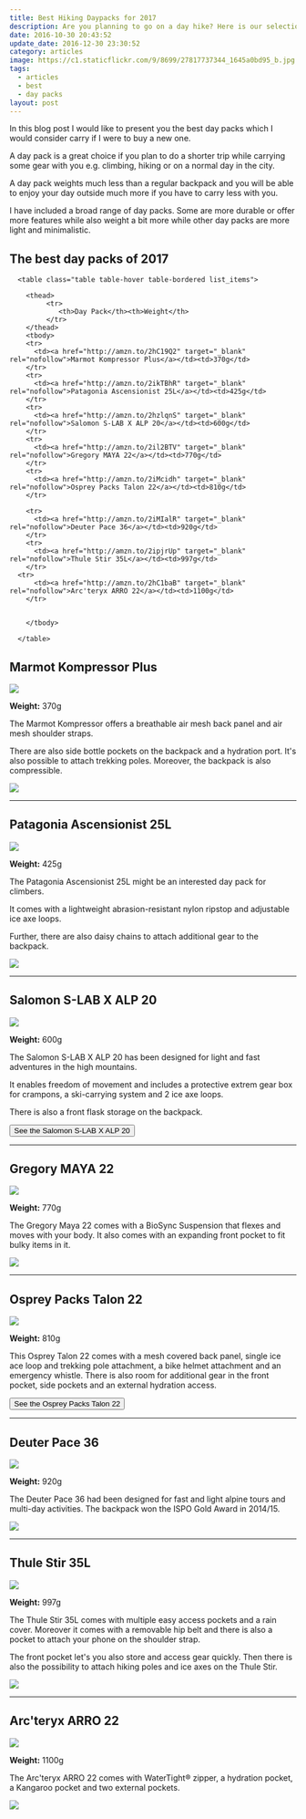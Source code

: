 ```yaml
---
title: Best Hiking Daypacks for 2017
description: Are you planning to go on a day hike? Here is our selection of the best lightweight daypacks for 2017
date: 2016-10-30 20:43:52
update_date: 2016-12-30 23:30:52
category: articles
image: https://c1.staticflickr.com/9/8699/27817737344_1645a0bd95_b.jpg
tags:
  - articles
  - best
  - day packs
layout: post
---
```

In this blog post I would like to present you the best day packs which I would consider carry if I were to buy a new one.

A day pack is a great choice if you plan to do a shorter trip while carrying some gear with you e.g. climbing, hiking or on a normal day in the city.

A day pack weights much less than a regular backpack and you will be able to enjoy your day outside much more if you have to carry less with you.

I have included a broad range of day packs. Some are more durable or offer more features while also weight a bit more while other day packs are more light and minimalistic.

<amp-img src="https://c1.staticflickr.com/9/8699/27817737344_1645a0bd95_b.jpg" width="1024" height="684" alt="Best Day Packs 2017"></amp-img>

## The best day packs of 2017

<div class="table-responsive">

      <table class="table table-hover table-bordered list_items">

        <thead>
             <tr>
                <th>Day Pack</th><th>Weight</th>
             </tr>
        </thead>
        <tbody>
        <tr>
          <td><a href="http://amzn.to/2hC19Q2" target="_blank" rel="nofollow">Marmot Kompressor Plus</a></td><td>370g</td>
        </tr>
        <tr>
          <td><a href="http://amzn.to/2ikTBhR" target="_blank" rel="nofollow">Patagonia Ascensionist 25L</a></td><td>425g</td>
        </tr>
        <tr>
          <td><a href="http://amzn.to/2hzlqnS" target="_blank" rel="nofollow">Salomon S-LAB X ALP 20</a></td><td>600g</td>
        </tr>
        <tr>
          <td><a href="http://amzn.to/2il2BTV" target="_blank" rel="nofollow">Gregory MAYA 22</a></td><td>770g</td>
        </tr>
        <tr>
          <td><a href="http://amzn.to/2iMcidh" target="_blank" rel="nofollow">Osprey Packs Talon 22</a></td><td>810g</td>
        </tr>

        <tr>
          <td><a href="http://amzn.to/2iMIalR" target="_blank" rel="nofollow">Deuter Pace 36</a></td><td>920g</td>
        </tr>
        <tr>
          <td><a href="http://amzn.to/2ipjrUp" target="_blank" rel="nofollow">Thule Stir 35L</a></td><td>997g</td>
        </tr>
      <tr>
          <td><a href="http://amzn.to/2hC1baB" target="_blank" rel="nofollow">Arc'teryx ARRO 22</a></td><td>1100g</td>
        </tr>


        </tbody>

      </table>
</div>

## Marmot Kompressor Plus


<a ref="nofollow" target="_blank"  href="https://www.amazon.com/gp/product/B00WMOK43K/ref=as_li_tl?ie=UTF8&camp=1789&creative=9325&creativeASIN=B00WMOK43K&linkCode=as2&tag=hikeve-20&linkId=c6862768bf226a57731b94c8d65c1fe5"><img border="0" src="//ws-na.amazon-adsystem.com/widgets/q?_encoding=UTF8&MarketPlace=US&ASIN=B00WMOK43K&ServiceVersion=20070822&ID=AsinImage&WS=1&Format=_SL250_&tag=hikeve-20" ></a><img src="//ir-na.amazon-adsystem.com/e/ir?t=hikeve-20&l=am2&o=1&a=B00WMOK43K" width="1" height="1" border="0" alt="Marmot Kompressor Plus" style="border:none !important; margin:0px !important;" />

**Weight:** 370g

The Marmot Kompressor offers a breathable air mesh back panel and air mesh shoulder straps.

There are also side bottle pockets on the backpack and a hydration port. It's also possible to attach trekking poles. Moreover, the backpack is also compressible.

<a href="http://amzn.to/2hC19Q2" target="_blank" rel="nofollow"><img src="http://www.hikeventures.com/buy.gif"></a>

<hr>

## Patagonia Ascensionist 25L

<a rel="nofollow" target="_blank"  href="https://www.amazon.com/gp/product/B00KB63PBE/ref=as_li_tl?ie=UTF8&camp=1789&creative=9325&creativeASIN=B00KB63PBE&linkCode=as2&tag=hikeve-20&linkId=a4b235d32a2cdaf76a67c153a97eb1aa"><img border="0" src="//ws-na.amazon-adsystem.com/widgets/q?_encoding=UTF8&MarketPlace=US&ASIN=B00KB63PBE&ServiceVersion=20070822&ID=AsinImage&WS=1&Format=_SL250_&tag=hikeve-20" ></a><img src="//ir-na.amazon-adsystem.com/e/ir?t=hikeve-20&l=am2&o=1&a=B00KB63PBE" width="1" height="1" border="0" alt="Patagonia Ascensionist 25L" style="border:none !important; margin:0px !important;" />

**Weight:** 425g

The Patagonia Ascensionist 25L might be an interested day pack for climbers.

It comes with a lightweight abrasion-resistant nylon ripstop and adjustable ice axe loops.

Further, there are also daisy chains to attach additional gear to the backpack.

<a href="http://amzn.to/2ikTBhR" target="_blank" rel="nofollow"><img src="http://www.hikeventures.com/buy.gif"></a>

<hr>

## Salomon S-LAB X ALP 20

<a rel="nofollow" target="_blank"  href="https://www.amazon.com/gp/product/B00LCAZH8C/ref=as_li_tl?ie=UTF8&camp=1789&creative=9325&creativeASIN=B00LCAZH8C&linkCode=as2&tag=hikeve-20&linkId=e62bf6d8baba087cceb3066c8ac38c71"><img border="0" src="//ws-na.amazon-adsystem.com/widgets/q?_encoding=UTF8&MarketPlace=US&ASIN=B00LCAZH8C&ServiceVersion=20070822&ID=AsinImage&WS=1&Format=_SL250_&tag=hikeve-20" ></a><img src="//ir-na.amazon-adsystem.com/e/ir?t=hikeve-20&l=am2&o=1&a=B00LCAZH8C" width="1" height="1" border="0" alt="Salomon S-LAB X ALP 20" style="border:none !important; margin:0px !important;" />

**Weight:** 600g

The Salomon S-LAB X ALP 20 has been designed for light and fast adventures in the high mountains.

It enables freedom of movement and includes a protective extrem gear box for crampons, a ski-carrying system and 2 ice axe loops.

There is also a front flask storage on the backpack.

<a href="http://amzn.to/2hzlqnS" target="_blank" rel="nofollow"><button type="button" class="btn btn-danger">See the Salomon S-LAB X ALP 20</button></a>

<hr>

## Gregory MAYA 22

<a rel="nofollow" target="_blank"  href="https://www.amazon.com/gp/product/B00HWWGGZM/ref=as_li_tl?ie=UTF8&camp=1789&creative=9325&creativeASIN=B00HWWGGZM&linkCode=as2&tag=hikeve-20&linkId=21b070c61dcb14d0ff90367d337ffff9"><img border="0" src="//ws-na.amazon-adsystem.com/widgets/q?_encoding=UTF8&MarketPlace=US&ASIN=B00HWWGGZM&ServiceVersion=20070822&ID=AsinImage&WS=1&Format=_SL250_&tag=hikeve-20" ></a><img src="//ir-na.amazon-adsystem.com/e/ir?t=hikeve-20&l=am2&o=1&a=B00HWWGGZM" width="1" height="1" border="0" alt="Gregory MAYA 22" style="border:none !important; margin:0px !important;" />

**Weight:** 770g

The Gregory Maya 22 comes with a BioSync Suspension that flexes and moves with your body. It also comes with an expanding front pocket to fit bulky items in it.

<a href="http://amzn.to/2il2BTV" target="_blank" rel="nofollow"><img src="http://www.hikeventures.com/buy.gif"></a>

<hr>

## Osprey Packs Talon 22

<a target="_blank"  href="https://www.amazon.com/gp/product/B00E0LGIOM/ref=as_li_tl?ie=UTF8&camp=1789&creative=9325&creativeASIN=B00E0LGIOM&linkCode=as2&tag=hikeve-20&linkId=82a7b6c5b252383f16206258e102cc51"><img border="0" src="//ws-na.amazon-adsystem.com/widgets/q?_encoding=UTF8&MarketPlace=US&ASIN=B00E0LGIOM&ServiceVersion=20070822&ID=AsinImage&WS=1&Format=_SL250_&tag=hikeve-20" ></a><img src="//ir-na.amazon-adsystem.com/e/ir?t=hikeve-20&l=am2&o=1&a=B00E0LGIOM" width="1" height="1" border="0" alt="Osprey Talon 22" style="border:none !important; margin:0px !important;" />

**Weight:** 810g

This Osprey Talon 22 comes with a mesh covered back panel, single ice ace loop and trekking pole attachment, a bike helmet attachment and an emergency whistle. There is also room for additional gear in the front pocket, side pockets and an external hydration access.

<a href="http://amzn.to/2iMcidh" target="_blank" rel="nofollow"><button type="button" class="btn btn-danger">See the Osprey Packs Talon 22</button></a>

<hr>

## Deuter Pace 36

<a target="_blank"  href="https://www.amazon.com/gp/product/B00N50DNKG/ref=as_li_tl?ie=UTF8&camp=1789&creative=9325&creativeASIN=B00N50DNKG&linkCode=as2&tag=hikeve-20&linkId=3484f18c5a49face10e8dd4845b5e767"><img border="0" src="//ws-na.amazon-adsystem.com/widgets/q?_encoding=UTF8&MarketPlace=US&ASIN=B00N50DNKG&ServiceVersion=20070822&ID=AsinImage&WS=1&Format=_SL250_&tag=hikeve-20" ></a><img src="//ir-na.amazon-adsystem.com/e/ir?t=hikeve-20&l=am2&o=1&a=B00N50DNKG" width="1" height="1" border="0" alt="Deuter Pace 36" style="border:none !important; margin:0px !important;" />

**Weight:** 920g

The Deuter Pace 36 had been designed for fast and light alpine tours and multi-day activities. The backpack won the ISPO Gold Award in 2014/15.

<a href="http://amzn.to/2iMIalR" target="_blank" rel="nofollow"><img src="http://www.hikeventures.com/buy.gif"></a>

<hr>

## Thule Stir 35L

<a target="_blank"  href="https://www.amazon.com/gp/product/B01AC7KA4Q/ref=as_li_tl?ie=UTF8&camp=1789&creative=9325&creativeASIN=B01AC7KA4Q&linkCode=as2&tag=hikeve-20&linkId=f8eac96c1c7af2e85f7d8069ae10f8bd"><img border="0" src="//ws-na.amazon-adsystem.com/widgets/q?_encoding=UTF8&MarketPlace=US&ASIN=B01AC7KA4Q&ServiceVersion=20070822&ID=AsinImage&WS=1&Format=_SL250_&tag=hikeve-20" ></a><img src="//ir-na.amazon-adsystem.com/e/ir?t=hikeve-20&l=am2&o=1&a=B01AC7KA4Q" width="1" height="1" border="0" alt="Thule Stir 35L" style="border:none !important; margin:0px !important;" />

**Weight:** 997g

The Thule Stir 35L comes with multiple easy access pockets and a rain cover. Moreover it comes with a removable hip belt and there is also a pocket to attach your phone on the shoulder strap.

The front pocket let's you also store and access gear quickly. Then there is also the possibility to attach hiking poles and ice axes on the Thule Stir.

<a href="http://amzn.to/2ipjrUp" target="_blank" rel="nofollow"><img src="http://www.hikeventures.com/buy.gif"></a>

<hr>

## Arc'teryx ARRO 22

<a target="_blank"  href="https://www.amazon.com/gp/product/B001255MSC/ref=as_li_tl?ie=UTF8&camp=1789&creative=9325&creativeASIN=B001255MSC&linkCode=as2&tag=hikeve-20&linkId=445597bfbeea5ca7469cfe8cfca2cb0e"><img border="0" src="//ws-na.amazon-adsystem.com/widgets/q?_encoding=UTF8&MarketPlace=US&ASIN=B001255MSC&ServiceVersion=20070822&ID=AsinImage&WS=1&Format=_SL250_&tag=hikeve-20" ></a><img src="//ir-na.amazon-adsystem.com/e/ir?t=hikeve-20&l=am2&o=1&a=B001255MSC" width="1" height="1" border="0" alt="Arc'teryx ARRO 22" style="border:none !important; margin:0px !important;" />

**Weight:** 1100g

The Arc'teryx ARRO 22 comes with WaterTight® zipper, a hydration pocket, a Kangaroo pocket and two external pockets.

<a href="http://amzn.to/2hC1baB" target="_blank" rel="nofollow"><img src="http://www.hikeventures.com/buy.gif"></a>
